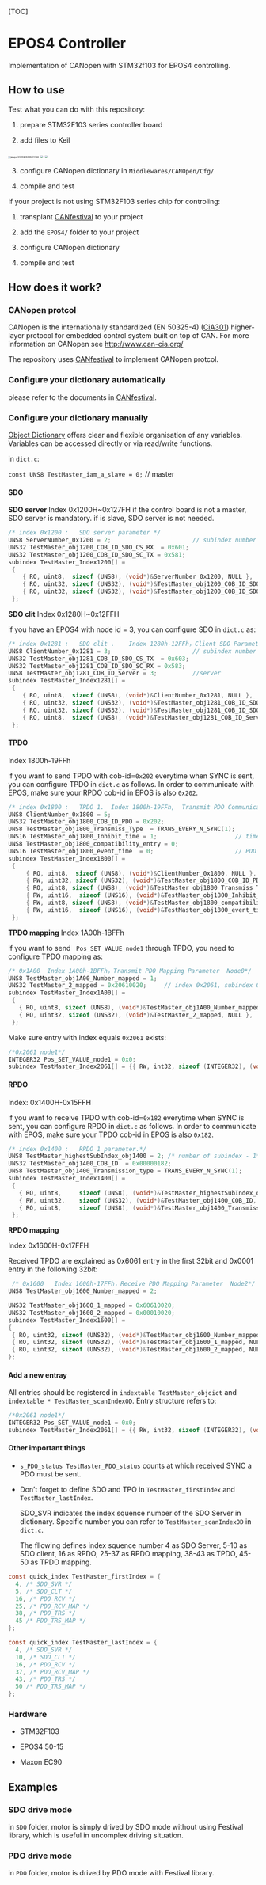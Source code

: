 [TOC]





# EPOS4  Controller

Implementation of CANopen with STM32f103 for EPOS4 controlling. 





## How to use

Test  what you can do with this repository: 

1. prepare STM32F103 series controller board

2. add files to Keil

<img src="Readme.assets/image-20210820095823748.png" alt="image-20210820095823748" style="zoom:30%;" /> <img src="Readme.assets/image-20210820095839572.png" style="zoom:30%;" /> <img src="Readme.assets/image-20210820095857376.png" style="zoom:30%;" />      

3. configure CANopen dictionary in `Middlewares/CANOpen/Cfg/`

4. compile and test





If your project is not using STM32F103 series chip for controling: 

1. transplant [CANfestival](https://canfestival.org/) to your project

2. add the `EPOS4/` folder to your project

3. configure CANopen dictionary

4. compile and test






## How does it work?



### CANopen protcol

CANopen is the internationally standardized (EN 50325-4) ([CiA301](http://can-cia.org/standardization/technical-documents)) higher-layer protocol for embedded control system built on top of CAN. For more information on CANopen see http://www.can-cia.org/

The repository uses [CANfestival](https://canfestival.org/)  to implement CANopen protcol.




### Configure your dictionary automatically

please refer to the documents in [CANfestival](https://canfestival.org/).



### Configure your dictionary manually

[Object Dictionary](https://www.can-cia.org/can-knowledge/canopen/device-architecture/) offers clear and flexible organisation of any variables. Variables can be accessed directly or via read/write functions.





in `dict.c`:

`const UNS8 TestMaster_iam_a_slave = 0;`   // master





#### SDO

**SDO server**  Index  0x1200H~0x127FH
if the control board is not a master, SDO server is mandatory. if is slave, SDO server is not needed.

```c
/* index 0x1200 :   SDO server parameter */
UNS8 ServerNumber_0x1200 = 2;						// subindex number -1 
UNS32 TestMaster_obj1200_COB_ID_SDO_CS_RX  = 0x601;
UNS32 TestMaster_obj1200_COB_ID_SDO_SC_TX = 0x581;
subindex TestMaster_Index1200[] =
 {
    { RO, uint8,  sizeof (UNS8), (void*)&ServerNumber_0x1200, NULL },
    { RO, uint32, sizeof (UNS32), (void*)&TestMaster_obj1200_COB_ID_SDO_CS_RX, NULL },
    { RO, uint32, sizeof (UNS32), (void*)&TestMaster_obj1200_COB_ID_SDO_SC_TX, NULL }
 };
```



**SDO clit**  Index  0x1280H~0x12FFH

if you have an EPOS4 with node id = 3,  you can configure SDO in `dict.c` as:

```c
/* index 0x1281 :   SDO clit .    Index 1280h-12FFh，Client SDO Parameter*/
UNS8 ClientNumber_0x1281 = 3;						// subindex number -1 
UNS32 TestMaster_obj1281_COB_ID_SDO_CS_TX  = 0x603;
UNS32 TestMaster_obj1281_COB_ID_SDO_SC_RX = 0x583;
UNS8 TestMaster_obj1281_COB_ID_Server = 3;			//server
subindex TestMaster_Index1281[] =
 {
    { RO, uint8,  sizeof (UNS8), (void*)&ClientNumber_0x1281, NULL },
    { RO, uint32, sizeof (UNS32), (void*)&TestMaster_obj1281_COB_ID_SDO_CS_TX, NULL },
    { RO, uint32, sizeof (UNS32), (void*)&TestMaster_obj1281_COB_ID_SDO_SC_RX, NULL },
    { RO, uint8,  sizeof (UNS8), (void*)&TestMaster_obj1281_COB_ID_Server, NULL },
 };
```







#### TPDO

Index 1800h-19FFh

if you want to send TPDO with cob-id=`0x202` everytime when SYNC is sent,  you can configure TPDO in `dict.c` as follows. In order to communicate with EPOS, make sure your RPDO cob-id in EPOS is also `0x202`. 

```c
/* index 0x1800 :   TPDO 1.  Index 1800h-19FFh,  Transmit PDO Communication Parameter  */ 
UNS8 ClientNumber_0x1800 = 5;
UNS32 TestMaster_obj1800_COB_ID_PDO = 0x202;
UNS8 TestMaster_obj1800_Transmiss_Type  = TRANS_EVERY_N_SYNC(1);
UNS16 TestMaster_obj1800_Inhibit_time = 1;						// time delay in TPDO
UNS8 TestMaster_obj1800_compatibility_entry = 0;
UNS16 TestMaster_obj1800_event_time  = 0;						// PDO mode
subindex TestMaster_Index1800[] = 
 {
     { RO, uint8,  sizeof (UNS8), (void*)&ClientNumber_0x1800, NULL },
     { RW, uint32, sizeof (UNS32), (void*)&TestMaster_obj1800_COB_ID_PDO, NULL },
     { RO, uint8, sizeof (UNS8), (void*)&TestMaster_obj1800_Transmiss_Type, NULL },
     { RW, uint16,  sizeof (UNS16), (void*)&TestMaster_obj1800_Inhibit_time, NULL },
     { RW, uint8, sizeof (UNS8), (void*)&TestMaster_obj1800_compatibility_entry, NULL },
     { RW, uint16,  sizeof (UNS16), (void*)&TestMaster_obj1800_event_time, NULL },
 };
```







**TPDO mapping** Index 1A00h-1BFFh

if you want to send ` Pos_SET_VALUE_node1` through TPDO, you need to configure TPDO mapping as:

```c
/* 0x1A00  Index 1A00h-1BFFh，Transmit PDO Mapping Parameter  Node0*/
UNS8 TestMaster_obj1A00_Number_mapped = 1;
UNS32 TestMaster_2_mapped = 0x20610020;		// index 0x2061, subindex 00, 32bit
subindex TestMaster_Index1A00[] = 
 {
   { RO, uint8, sizeof (UNS8), (void*)&TestMaster_obj1A00_Number_mapped, NULL },
   { RO, uint32, sizeof (UNS32), (void*)&TestMaster_2_mapped, NULL },
 };
```

Make sure entry with index equals `0x2061` exists:
```c
/*0x2061 node1*/
INTEGER32 Pos_SET_VALUE_node1 = 0x0;
subindex TestMaster_Index2061[] = {{ RW, int32, sizeof (INTEGER32), (void*)&Pos_SET_VALUE_node1, NULL },};
```





#### RPDO

Index: 0x1400H-0x15FFH

if you want to receive TPDO with cob-id=`0x182` everytime when SYNC is sent,  you can configure RPDO in `dict.c` as follows. In order to communicate with EPOS, make sure your TPDO cob-id in EPOS is also `0x182`. 

```c
/* index 0x1400 :   RPDO 1 parameter.*/ 
UNS8 TestMaster_highestSubIndex_obj1400 = 2; /* number of subindex - 1*/
UNS32 TestMaster_obj1400_COB_ID  = 0x00000182;
UNS8 TestMaster_obj1400_Transmission_type = TRANS_EVERY_N_SYNC(1);
subindex TestMaster_Index1400[] = 
 {
   { RO, uint8, 	sizeof (UNS8), (void*)&TestMaster_highestSubIndex_obj1400, NULL },
   { RW, uint32, 	sizeof (UNS32), (void*)&TestMaster_obj1400_COB_ID, NULL },
   { RO, uint8, 	sizeof (UNS8), (void*)&TestMaster_obj1400_Transmission_type, NULL },
 };
```





**RPDO mapping** 

Index 0x1600H-0x17FFH

Received TPDO are explained as 0x6061 entry in the first 32bit and 0x0001 entry in the following 32bit:

```c
 /* 0x1600	 Index 1600h-17FFh，Receive PDO Mapping Parameter  Node2*/
UNS8 TestMaster_obj1600_Number_mapped = 2; 

UNS32 TestMaster_obj1600_1_mapped = 0x60610020;
UNS32 TestMaster_obj1600_2_mapped = 0x00010020;	
subindex TestMaster_Index1600[] = 
{
 { RO, uint32, sizeof (UNS32), (void*)&TestMaster_obj1600_Number_mapped, NULL },
 { RO, uint32, sizeof (UNS32), (void*)&TestMaster_obj1600_1_mapped, NULL },
 { RO, uint32, sizeof (UNS32), (void*)&TestMaster_obj1600_2_mapped, NULL },
};
```







#### Add a new entray

All entries should be registered in `indextable TestMaster_objdict` and `indextable * TestMaster_scanIndexOD`.  Entry structure refers to:

```c
/*0x2061 node1*/
INTEGER32 Pos_SET_VALUE_node1 = 0x0;
subindex TestMaster_Index2061[] = {{ RW, int32, sizeof (INTEGER32), (void*)&Pos_SET_VALUE_node1, NULL },};
```







#### Other important things

* `s_PDO_status TestMaster_PDO_status`  counts at which received SYNC a PDO must be sent.

* Don’t forget to define SDO and TPO in `TestMaster_firstIndex` and `TestMaster_lastIndex`.  

  SDO_SVR indicates the index squence number of the SDO Server in dictionary. Specific number you can refer to `TestMaster_scanIndexOD` in `dict.c`. 

  The fllowing defines index squence number 4 as SDO Server, 5-10 as SDO client, 16 as RPDO, 25-37 as RPDO mapping, 38-43 as TPDO, 45-50 as TPDO mapping.

```c
const quick_index TestMaster_firstIndex = {
  4, /* SDO_SVR */
  5, /* SDO_CLT */
  16, /* PDO_RCV */
  25, /* PDO_RCV_MAP */
  38, /* PDO_TRS */
  45 /* PDO_TRS_MAP */
};

const quick_index TestMaster_lastIndex = {
  4, /* SDO_SVR */
  10, /* SDO_CLT */
  16, /* PDO_RCV */
  37, /* PDO_RCV_MAP */
  43, /* PDO_TRS */
  50 /* PDO_TRS_MAP */
};
```




### Hardware

* STM32F103

* EPOS4 50-15

* Maxon EC90



## Examples



### SDO drive mode
in `SDO` folder, motor is simply drived by SDO mode without using Festival library, which is useful in uncomplex driving situation.




### PDO drive mode
in `PDO` folder, motor is  drived by PDO mode with Festival library.

